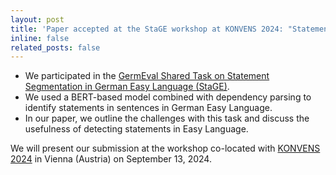 ```yaml
---
layout: post
title: 'Paper accepted at the StaGE workshop at KONVENS 2024: "Statement Segmentation for German Easy Language Using BERT and Dependency Parsing"'
inline: false
related_posts: false
---
```


- We participated in the [GermEval Shared Task on Statement Segmentation in German Easy Language (StaGE)](https://german-easy-to-read.github.io/statements/).
- We used a BERT-based model combined with dependency parsing to identify statements in sentences in German Easy Language.
- In our paper, we outline the challenges with this task and discuss the usefulness of detecting statements in Easy Language.

We will present our submission at the workshop co-located with [KONVENS 2024](https://konvens-2024.univie.ac.at/) in Vienna (Austria) on September 13, 2024.
